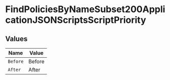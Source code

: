 # FindPoliciesByNameSubset200ApplicationJSONScriptsScriptPriority


## Values

| Name     | Value    |
| -------- | -------- |
| `Before` | Before   |
| `After`  | After    |